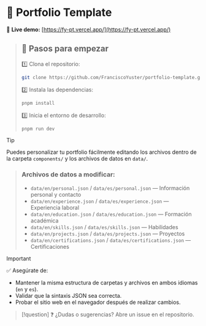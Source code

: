 # 📁 Portfolio Template

🔗 **Live demo:** [https://fy-pt.vercel.app/](https://fy-pt.vercel.app/)

>## 🚀 Pasos para empezar
>
>1️⃣ Clona el repositorio:
>```bash
>git clone https://github.com/FranciscoYuster/portfolio-template.git
>```
>2️⃣ Instala las dependencias:
>```bash
>pnpm install
>```
>3️⃣ Inicia el entorno de desarrollo:
>```bash
>pnpm run dev
>```

>[!tip]
>Puedes personalizar tu portfolio fácilmente editando los archivos dentro de la carpeta `components/` y los archivos de datos en `data/`.

>### Archivos de datos a modificar:
>
>- `data/en/personal.json` / `data/es/personal.json` — Información personal y contacto  
>- `data/en/experience.json` / `data/es/experience.json` — Experiencia laboral  
>- `data/en/education.json` / `data/es/education.json` — Formación académica  
>- `data/en/skills.json` / `data/es/skills.json` — Habilidades  
>- `data/en/projects.json` / `data/es/projects.json` — Proyectos  
>- `data/en/certifications.json` / `data/es/certifications.json` — Certificaciones  

>[!important]
>✅ Asegúrate de:
>
>- Mantener la misma estructura de carpetas y archivos en ambos idiomas (`en` y `es`).
>- Validar que la sintaxis JSON sea correcta.
>- Probar el sitio web en el navegador después de realizar cambios.

>[!question]
>❓ ¿Dudas o sugerencias? Abre un issue en el repositorio.
